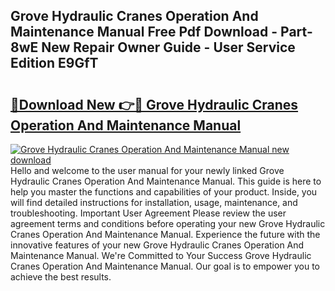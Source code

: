 ## Grove Hydraulic Cranes Operation And Maintenance Manual Free Pdf Download - Part-8wE New Repair Owner Guide - User Service Edition E9GfT

# <h2><a href="http://bc7636.oget.top/?id=Grove+Hydraulic+Cranes+Operation+And+Maintenance+Manual">🔗Download New 👉🔴 Grove Hydraulic Cranes Operation And Maintenance Manual</a></h2>

[![Grove Hydraulic Cranes Operation And Maintenance Manual new download](https://i.imgur.com/5g1atiW.png)](http://bc7636.oget.top/?id=Grove+Hydraulic+Cranes+Operation+And+Maintenance+Manual)
Hello and welcome to the user manual for your newly linked Grove Hydraulic Cranes Operation And Maintenance Manual. This guide is here to help you master the functions and capabilities of your product. Inside, you will find detailed instructions for installation, usage, maintenance, and troubleshooting. Important User Agreement Please review the user agreement terms and conditions before operating your new Grove Hydraulic Cranes Operation And Maintenance Manual. Experience the future with the innovative features of your new Grove Hydraulic Cranes Operation And Maintenance Manual. We're Committed to Your Success Grove Hydraulic Cranes Operation And Maintenance Manual. Our goal is to empower you to achieve the best results.
